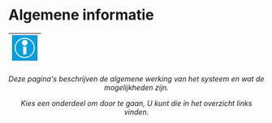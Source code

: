 
# Algemene informatie

|<center>![algemene_info50x50.png](../Attachments/algemene_info50x50-64608d08-43a7-4b75-90b8-e42c120d0447.png)|
|-|
<h6 class="bigger-text">
	<center>
Deze pagina's beschrijven de algemene werking van het systeem en wat de mogelijkheden zijn.

Kies een onderdeel om door te gaan, U kunt die in het overzicht links vinden.
	<center>
</h6 class="bigger-text">

